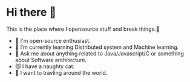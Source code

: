 # Hi there 🙋

This is the place where I opensource stuff and break things.🤪 

- 🐣 I'm open-source enthusiast.
- 🎯 I’m currently learning Distributed system and Machine learning.
- 💬 Ask me about anything related to Java/Javascript/C or something about Software architecture.
- 😼 I have a naughty cat.
- 🚗 I want to travling around the world.

